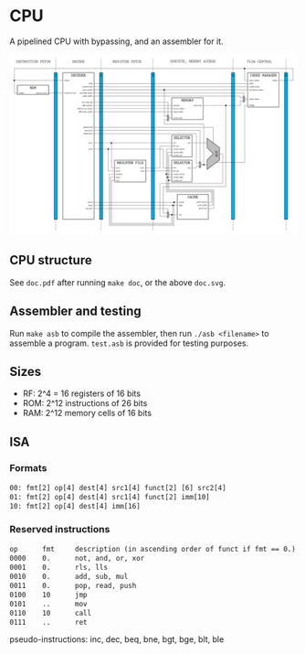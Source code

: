 # CPU

A pipelined CPU with bypassing, and an assembler for it.

![CPU structure](https://github.com/arthur-jacquin/cpu/blob/main/doc.svg?raw=true)


## CPU structure

See `doc.pdf` after running `make doc`, or the above `doc.svg`.


## Assembler and testing

Run `make asb` to compile the assembler, then run `./asb <filename>` to assemble
a program. `test.asb` is provided for testing purposes.


## Sizes

* RF: 2^4 = 16 registers of 16 bits
* ROM: 2^12 instructions of 26 bits
* RAM: 2^12 memory cells of 16 bits


## ISA

### Formats

    00: fmt[2] op[4] dest[4] src1[4] funct[2] [6] src2[4]
    01: fmt[2] op[4] dest[4] src1[4] funct[2] imm[10]
    10: fmt[2] op[4] dest[4] imm[16]

### Reserved instructions

    op      fmt     description (in ascending order of funct if fmt == 0.)
    0000    0.      not, and, or, xor
    0001    0.      rls, lls
    0010    0.      add, sub, mul
    0011    0.      pop, read, push
    0100    10      jmp
    0101    ..      mov
    0110    10      call
    0111    ..      ret

pseudo-instructions: inc, dec, beq, bne, bgt, bge, blt, ble
